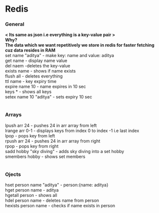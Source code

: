 <h1>Redis</h1>

<h4>
<h3>General</h3>
<strong>< Its same as json i.e everything is a key-value pair ></strong></br></t>
<strong>Why?</strong></br></t>
<strong>The data which we want repetitively we store in redis for faster fetching cuz data resides in RAM</strong></br></t>
set name "aditya" - make key: name and value: aditya</br></t>
get name - display name value</br></t>
del naem -deletes the key-value</br></t>
exists name - shows if name exists</br></t>
flush all - deletes everything</br></t>
ttl name - key expiry time</br></t>
expire name 10 - name expires in 10 sec</br></t>
keys * - shows all keys</br></t>
setex name 10 "aditya" - sets expiry 10 sec</br></h4>
</br>
<h4>
<h3>Arrays</h3>
lpush arr 24 - pushes 24 in arr array from left  </br></t>
lrange arr 0-1 - displays keys from index 0 to index -1 i.e last index</br>
</t>lpop - pops key from left </br></t>
rpush  arr 24 - pushes 24 in arr array from right  </br></t>
rpop  - pops key from right </br></t>
sadd hobby "sky diving" - adds sky diving into a set hobby</br></t>
smembers hobby - shows set members</br></t>
</h4></br>
<h4>
  <h3>Ojects</h3>
  hset person name "aditya" - person:{name: aditya}</br></t>
  hget person name - aditya</br></t>
  hgetall person - shows all </br></t>
  hdel person name - deletes name from person</br></t>
  hexists person name - checks if name exists in person</br></t>
</h4>
